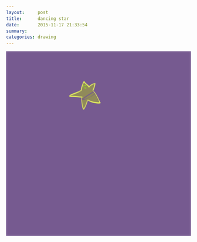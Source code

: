 ```yaml
---
layout:     post
title:      dancing star
date:       2015-11-17 21:33:54
summary:    
categories: drawing
---
```

![dancing star](/images/_diary/dancing-star.png "the Ecstasy.")
